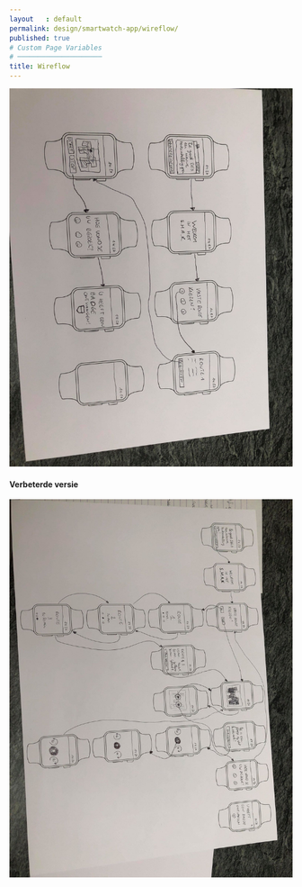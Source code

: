 ```yaml
---
layout   : default
permalink: design/smartwatch-app/wireflow/
published: true
# Custom Page Variables
# ─────────────────────
title: Wireflow
---
```


<img class="img-large" src="../../../img/34065900_1003649949809167_6155538250929799168_n.jpg">

<h4>Verbeterde versie</h4>

<img class="img-large" src="../../../img/34070974_1003649919809170_4053412206354628608_n.jpg">
